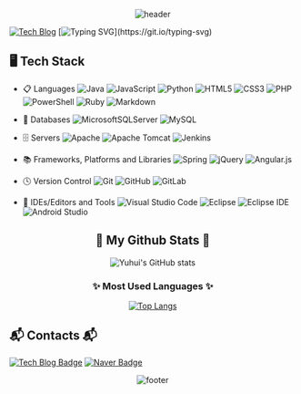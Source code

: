 <div align="center">

![header](https://capsule-render.vercel.app/api?type=waving&&color=gradient&height=280&section=header&text=Hi%20there,%20I'm%20Yuhui.&fontSize=60&desc=Yuhui's%20Dev%20Blog&descSize=16&descAlign=73&animation=twinkling)

</div>

[![Tech Blog](https://img.shields.io/badge/Tech_Blog-DD0B78?style=flat&logo=GitHub%20Sponsors&logoColor=white)](https://seoyh1104.github.io)
[![Typing SVG](https://readme-typing-svg.herokuapp.com?font=Kanit&size=26&color=9600F7&center=true&lines=Hi+there%F0%9F%91%8B%2C+I'm+Yuhui+Seo.)](https://git.io/typing-svg)


## 🖥 Tech Stack

- 📋 Languages
![Java](https://img.shields.io/badge/java-%23ED8B00.svg?style=flat&logo=java&logoColor=white)
![JavaScript](https://img.shields.io/badge/javascript-%23323330.svg?style=flat&logo=javascript&logoColor=%23F7DF1E)
![Python](https://img.shields.io/badge/python-3670A0?style=flat&logo=python&logoColor=ffdd54)
![HTML5](https://img.shields.io/badge/html5-%23E34F26.svg?style=flat&logo=html5&logoColor=white)
![CSS3](https://img.shields.io/badge/css3-%231572B6.svg?style=flat&logo=css3&logoColor=white)
![PHP](https://img.shields.io/badge/php-%23777BB4.svg?style=flat&logo=php&logoColor=white)
![PowerShell](https://img.shields.io/badge/PowerShell-%235391FE.svg?style=flat&logo=powershell&logoColor=white)
![Ruby](https://img.shields.io/badge/ruby-%23CC342D.svg?style=flat&logo=ruby&logoColor=white)
![Markdown](https://img.shields.io/badge/markdown-%23000000.svg?style=flat&logo=markdown&logoColor=white)

- 💾 Databases
![MicrosoftSQLServer](https://img.shields.io/badge/Microsoft%20SQL%20Sever-CC2927?style=flat&logo=microsoft%20sql%20server&logoColor=white)
![MySQL](https://img.shields.io/badge/mysql-%2300f.svg?style=flat&logo=mysql&logoColor=white)

- 🗄️ Servers
![Apache](https://img.shields.io/badge/apache-%23D42029.svg?style=flat&logo=apache&logoColor=white)
![Apache Tomcat](https://img.shields.io/badge/apache%20tomcat-%23F8DC75.svg?style=flat&logo=apache-tomcat&logoColor=black)
![Jenkins](https://img.shields.io/badge/jenkins-%232C5263.svg?style=flat&logo=jenkins&logoColor=white)

- 📚 Frameworks, Platforms and Libraries
![Spring](https://img.shields.io/badge/spring-%236DB33F.svg?style=flat&logo=spring&logoColor=white)
![jQuery](https://img.shields.io/badge/jquery-%230769AD.svg?style=flat&logo=jquery&logoColor=white)
![Angular.js](https://img.shields.io/badge/angular.js-%23E23237.svg?style=flat&logo=angularjs&logoColor=white)

- 🕓 Version Control
![Git](https://img.shields.io/badge/git-%23F05033.svg?style=flat&logo=git&logoColor=white)
![GitHub](https://img.shields.io/badge/github-%23121011.svg?style=flat&logo=github&logoColor=white)
![GitLab](https://img.shields.io/badge/gitlab-%23181717.svg?style=flat&logo=gitlab&logoColor=white)

- 📝 IDEs/Editors and Tools
![Visual Studio Code](https://img.shields.io/badge/Visual%20Studio%20Code-0078d7.svg?style=flat&logo=visual-studio-code&logoColor=white)
![Eclipse](https://img.shields.io/badge/Eclipse-FE7A16.svg?style=flat&logo=Eclipse&logoColor=white)
![Eclipse IDE](https://img.shields.io/badge/Eclipse%20IDE-2C2255.svg?&style=flat&logo=Eclipse%20IDE&logoColor=white)
![Android Studio](https://img.shields.io/badge/Android%20Studio-3DDC84.svg?style=flat&logo=android-studio&logoColor=white)

<!--
- 🎛️ Operating System
![Windows](https://img.shields.io/badge/Windows-0078D6?style=flat&logo=windows&logoColor=white)
![Android](https://img.shields.io/badge/Android-3DDC84?style=flatlogo=android&logoColor=white)
![Cent OS](https://img.shields.io/badge/cent%20os-002260?style=flatlogo=centos&logoColor=F0F0F0)
![Linux](https://img.shields.io/badge/Linux-FCC624?style=flat&logo=linux&logoColor=black)
![Ubuntu](https://img.shields.io/badge/Ubuntu-E95420?style=flat&logo=ubuntu&logoColor=white)

- 💻 ML/DL
![NumPy](https://img.shields.io/badge/numpy-%23013243.svg?style=flat&logo=numpy&logoColor=white)
![Pandas](https://img.shields.io/badge/pandas-%23150458.svg?style=flat&logo=pandas&logoColor=white)

- 🏢 Office
![Microsoft](https://img.shields.io/badge/Microsoft-0078D4?style=flat&logo=microsoft&logoColor=white)

- 🎨 Design
![Adobe](https://img.shields.io/badge/adobe-%23FF0000.svg?style=flat&logo=adobe&logoColor=white)
-->

<div align="center">

## 👑 My Github Stats 👑
![Yuhui's GitHub stats](https://github-readme-stats.vercel.app/api?username=seoyh1104&show_icons=true&theme=radical)

### ✨ Most Used Languages ✨
[![Top Langs](https://github-readme-stats.vercel.app/api/top-langs/?username=seoyh1104&layout=compact&theme=radical)](https://github.com/seoyh1104)

</div>

## 📬 Contacts 📬
[![Tech Blog Badge](http://img.shields.io/badge/-Tech%20Blog-black?style=flat&logo=github&link=https://soo-vely-dev.tistory.com/)](https://seoyh1104.github.io)
[![Naver Badge](https://img.shields.io/badge/Naver-03C75A?style=flat&logo=Naver&logoColor=white&link=mailto:seoyh1104@naver.com)](mailto:seoyh1104@naver.com)

<div align="center">

![footer](https://capsule-render.vercel.app/api?section=footer)

</div>

<!--
**seoyh1104/seoyh1104** is a ✨ _special_ ✨ repository because its `README.md` (this file) appears on your GitHub profile.

Here are some ideas to get you started:

- 🔭 I’m currently working on ...
- 🌱 I’m currently learning ...
- 👯 I’m looking to collaborate on ...
- 🤔 I’m looking for help with ...
- 💬 Ask me about ...
- 📫 How to reach me: ...
- 😄 Pronouns: ...
- ⚡ Fun fact: ...
-->
